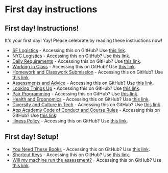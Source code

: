 # First day instructions

## First day! Instructions!

It's your first day! Yay! Please celebrate by reading these
instructions now!

+ [SF Logistics][sf-logistics] - Accessing this on GitHub? Use [this link][github-sf-logistics].
+ [NYC Logistics][nyc-logistics] - Accessing this on GitHub? Use [this link][github-nyc-logistics].
+ [Daily Requirements][daily-requirements] - Accessing this on GitHub? Use [this link][github-daily-requirements].
+ [Working in Class][working-in-class] - Accessing this on GitHub? Use [this link][github-working-in-class].
+ [Homework and Classwork Submission][homework-and-classwork] - Accessing this on GitHub? Use [this link][github-homework-and-classwork].
+ [Assessments and Advice][assessments] - Accessing this on GitHub? Use [this link][github-assessments].
+ [Looking Things Up][looking-things-up] - Accessing this on GitHub? Use [this link][github-looking-things-up].
+ [Pair Programming][pair-programming] - Accessing this on GitHub? Use [this link][github-pair-programming].
+ [Health and Ergonomics][ergonomics] - Accessing this on GitHub? Use [this link][github-ergonomics].
+ [Diversity and Culture in Tech][diversity-reading] - Accessing this on GitHub? Use [this link][github-diversity-reading].
+ [App Academy Code of Conduct and Course Rules][code-of-conduct] - Accessing this on GitHub? Use [this link][github-code-of-conduct].
+ [Illness Policy][illness] - Accessing this on GitHub? Use [this link][github-illness].

[sf-logistics]: sf-logistics
[github-sf-logistics]: https://github.com/appacademy/meta/blob/master/first-day-instructions/logistics/sf.md
[nyc-logistics]: nyc-logistics
[github-nyc-logistics]: https://github.com/appacademy/meta/blob/master/first-day-instructions/logistics/nyc-159_w_25.md

[daily-requirements]: daily-requirements
[github-daily-requirements]: https://github.com/appacademy/meta/blob/master/first-day-instructions/daily-requirements.md

[working-in-class]: working-in-class
[github-working-in-class]: https://github.com/appacademy/meta/blob/master/first-day-instructions/working-in-class.md

[looking-things-up]: looking-things-up
[github-looking-things-up]: https://github.com/appacademy/meta/blob/master/first-day-instructions/looking-things-up.md

[pair-programming]: pair-programming
[github-pair-programming]: https://github.com/appacademy/meta/blob/master/first-day-instructions/pair-programming.md

[assessments]: assessments-and-advice
[github-assessments]: https://github.com/appacademy/meta/blob/master/first-day-instructions/assessments.md

[ergonomics]: ergonomics
[github-ergonomics]: https://github.com/appacademy/meta/blob/master/first-day-instructions/ergonomics.md

[diversity-reading]: diversity-and-culture-in-tech
[github-diversity-reading]: https://github.com/appacademy/meta/blob/master/first-day-instructions/diversity_reading.md

[code-of-conduct]: code-of-conduct
[github-code-of-conduct]: https://github.com/appacademy/meta/blob/master/first-day-instructions/code-of-conduct.md

[illness]: illness-policy
[github-illness]: https://github.com/appacademy/meta/blob/master/first-day-instructions/illness.md

[homework-and-classwork]: homework-and-classwork
[github-homework-and-classwork]: https://github.com/appacademy/meta/blob/master/first-day-instructions/homework-and-classwork.md

## First day! Setup!

+ [You Need These Books][book-list] - Accessing this on GitHub? Use [this link][github-book-list].
+ [Shortcut Keys][shortcuts] - Accessing this on GitHub? Use [this link][github-shortcuts].
+ [Will my machine run the assessment?][assessment-checker] - Accessing this on GitHub? Use [this link][github-assessment-checker].

[assessment-checker]: assessment-checker
[github-assessment-checker]: https://github.com/appacademy/meta/blob/master/first-day-instructions/assessment-checker/README.md

[book-list]: book-list
[github-book-list]: https://github.com/appacademy/meta/blob/master/first-day-instructions/book-list.md

[shortcuts]: keyboard-shortcuts
[github-shortcuts]: https://github.com/appacademy/meta/blob/master/setup/shortcuts.md
